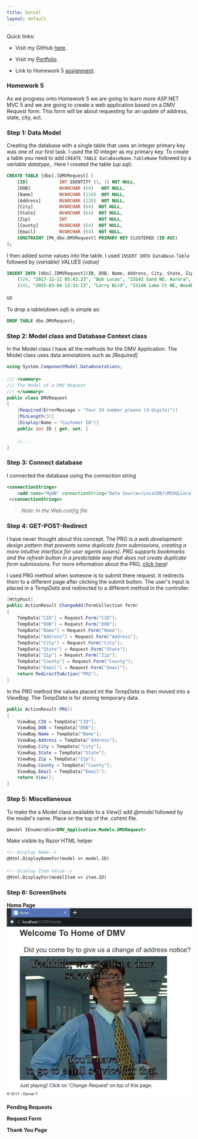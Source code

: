```yaml
---
title: Daniel
layout: default
---
```


Quick links:

* Visit my GitHub [here](https://github.com/tapiad).

* Visit my [Portfolio](https://tapiad.github.io).

* Link to Homework 5 [assignment](http://www.wou.edu/~morses/classes/cs46x/assignments/HW5.html).


### Homework 5

As we progress onto Homework 5 we are going to learn more ASP.NET MVC 5 and we are going to create a web application based on a DMV Request form. This form will be about requesting for an update of address, state, city, ect. 

### Step 1: Data Model

Creating the database with a single table that uses an integer primary key was one of our first task. I used the ID integer as my primary key. To create a table you need to add `CREATE TABLE DataBaseName.TableName` followed by a *variable datatype,*. Here I created the table (*up.sql*).

```sql
CREATE TABLE [dbo].[DMVRequest] (
    [ID]            INT	IDENTITY (1, 1) NOT NULL,
    [DOB]           NVARCHAR (64)   NOT NULL,
    [Name]          NVARCHAR (128)  NOT NULL,
    [Address]       NVARCHAR (128)  NOT NULL,
    [City]          NVARCHAR (64)  NOT NULL,
    [State]         NVARCHAR (64)  NOT NULL,
    [Zip]           INT            NOT NULL,
    [County]        NVARCHAR (64)  NOT NULL,
    [Email]         NVARCHAR (64)  NOT NULL,
    CONSTRAINT [PK_dbo.DMVRequest] PRIMARY KEY CLUSTERED (ID ASC)
);
```

I then added some values into the table. I used `INSERT INTO DataBase.Table` followed by *(variable) VALUES (value)*

```sql
INSERT INTO [dbo].[DMVRequest](ID, DOB, Name, Address, City, State, Zip, County, Email) VALUES
    (524, "2017-12-11 05:43:23", "Bob Lucas", "23142 Sand NE, Aurora", "OR", 97002, "Marion", "uTell@gmail.com"),
    (241, "2015-03-04 12:33:13", "Larry Bird", "23146 Lake Ct NE, Woodburn", "OR", 97071, "Marion", "daBird@gmail.com");
	
GO
```

To drop a table(*down.sql*) is simple as:

```sql
DROP TABLE dbo.DMVRequest;
``` 


### Step 2: Model class and Database Context class

In the Model class I have all the methods for the DMV Application. The Model class uses data annotations such as *[Required]* 

```cs
using System.ComponentModel.DataAnnotations;

/// <summary>
/// The Model of a DMV Request
/// </summary>
public class DMVRequest
{
    [Required(ErrorMessage = "Your Id number please (3-digits)")]
    [MinLength(3)]
    [Display(Name = "Customer ID")]
    public int ID { get; set; }

    //...
}

```


### Step 3: Connect database

I connected the database using the *connection string*

```xml
<connectionStrings>
    <add name="MyDB" connectionString="Data Source=(LocalDB)\MSSQLLocalDB;AttachDbFilename=C:\Users\Daniel\Desktop\tapiad.github.io\CS 460\HW5\DMV_Application\DMV_Application\App_Data\Database.mdf;Integrated Security=True" providerName="System.Data.SqlClient" />
 </connectionStrings>
```
>*Note: In the Web.config file*

### Step 4: GET-POST-Redirect

I have never thought about this concept. The PRG is *a web development design pattern that prevents some duplicate form submissions, creating a more intuitive interface for user agents (users). PRG supports bookmarks and the refresh button in a predictable way that does not create duplicate form submissions*. For more information about the PRG, [click here](https://en.wikipedia.org/wiki/Post/Redirect/Get)!

I used PRG method when someone is to submit there request. It redirects them to a different page after clicking the submit button. The user's input is placed in a *TempData* and redirected to a different method in the controller.

```cs
[HttpPost]
public ActionResult ChangeAdd(FormCollection form)
{
    TempData["CID"] = Request.Form["CID"];
    TempData["DOB"] = Request.Form["DOB"];
    TempData["Name"] = Request.Form["Name"];
    TempData["Address"] = Request.Form["Address"];
    TempData["City"] = Request.Form["City"];
    TempData["State"] = Request.Form["State"]; 
    TempData["Zip"] = Request.Form["Zip"];
    TempData["County"] = Request.Form["County"]; 
    TempData["Email"] = Request.Form["Email"];
    return RedirectToAction("PRG");
}
```

In the *PRG* method the values placed int the *TempData* is then moved into a *ViewBag*. The *TempData* is for storing temporary data.

```cs
public ActionResult PRG()
{
    ViewBag.CID = TempData["CID"];
    ViewBag.DOB = TempData["DOB"];
    ViewBag.Name = TempData["Name"];
    ViewBag.Address = TempData["Address"];
    ViewBag.City = TempData["City"];
    ViewBag.State = TempData["State"];
    ViewBag.Zip = TempData["Zip"];
    ViewBag.County = TempData["County"];
    ViewBag.Email = TempData["Email"];
    return View();
}
```

### Step 5: Miscellaneous

To make the a Model class available to a *View()* add *@model* followed by the model's name. Place on the top of the .cshtml file. 

```html
@model IEnumerable<DMV_Application.Models.DMVRequest>
```

Make visible by Razor HTML helper

```html
<!--Display Name-->
@Html.DisplayNameFor(model => model.ID)

<!--Display Item Value-->
@Html.DisplayFor(modelItem => item.ID)
```


### Step 6: ScreenShots

**Home Page**
![Alt text](https://github.com/tapiad/tapiad.github.io/blob/hw5-newbranch/CS%20460/HW5/ScreenShots/Home.PNG?raw=true "Home Page")

**Pending Requests**


**Request Form** 


**Thank You Page**






